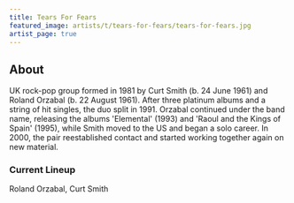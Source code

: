 ```yaml
---
title: Tears For Fears
featured_image: artists/t/tears-for-fears/tears-for-fears.jpg
artist_page: true
---
```

## About

UK rock-pop group formed in 1981 by Curt Smith (b. 24 June 1961) and Roland Orzabal (b. 22 August 1961). After three platinum albums and a string of hit singles, the duo split in 1991. Orzabal continued under the band name, releasing the albums 'Elemental' (1993) and 'Raoul and the Kings of Spain' (1995), while Smith moved to the US and began a solo career. In 2000, the pair reestablished contact and started working together again on new material.


### Current Lineup

Roland Orzabal, Curt Smith

